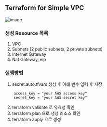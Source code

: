 ## Terraform for Simple VPC

![image](https://user-images.githubusercontent.com/48152411/154681885-c4969d54-c593-436c-a2e5-85db9e89aeba.png)

### 생성 Resource 목록
1. VPC
2. Subnets (2 public subnets, 2 private subnets)
3. Internet Gateway
4. Nat Gateway, eip

### 실행방법
1. secret.auto.tfvars 생성 후 아래 변수 입력 후 저장  
```
    access_key = "your AWS access key"
    secret_key = "your AWS secret key"
``` 
2. terraform validate 로 유효성 확인
3. terraform plan 으로 생성 리소스 확인
4. terraform apply 으로 생성
